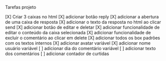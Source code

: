 Tarefas projeto

[X] Criar 3 caixas no html
[X] adicionar botão reply
[X] adicionar a abertura de uma caixa de resposta
[X] adicionar o texto da resposta no html ao clicar send
[X] adicionar botão de editar e deletar
[X] adicionar funcionalidade de editar o conteúdo da caixa selecionada
[X] adicionar funcionalidade de excluir o comentário ao clicar em delete
[X] adicionar todos os box padrões com os textos internos
[X] adicionar avatar variável
[X] adicionar nome usuário variável
[ ] adicionar dia do comentário variável
[ ] adicionar texto dos comentários
[ ] adicionar contador de curtidas